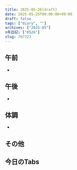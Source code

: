 ```yaml
---
title: 2025-05-26[draft]
date: 2025-05-26T00:00:00+09:00
draft: false
tags: ["diary", ""]
archives: ["2025-05"]
n年日記: ["0526"]
slug: 707323
---
```

## 午前
- 
## 午後
- 
## 体調
- 
## その他
## 今日のTabs